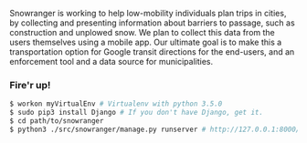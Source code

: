 Snowranger is working to help low-mobility individuals plan trips in cities, by collecting and presenting information about barriers to passage, such as construction and unplowed snow.  We plan to collect this data from the users themselves using a mobile app. Our ultimate goal is to make this a transportation option for Google transit directions for the end-users, and an enforcement tool and a data source for municipalities.  


### Fire'r up! 
```bash
$ workon myVirtualEnv # Virtualenv with python 3.5.0
$ sudo pip3 install Django # If you don't have Django, get it. 
$ cd path/to/snowranger
$ python3 ./src/snowranger/manage.py runserver # http://127.0.0.1:8000/
```
